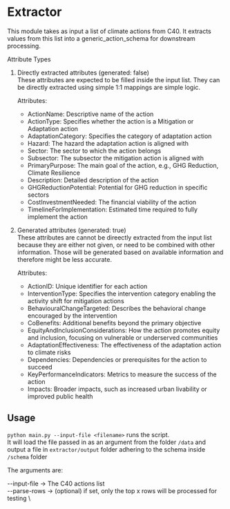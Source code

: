 # Extractor

This module takes as input a list of climate actions from C40. It extracts values from this list into a generic_action_schema for downstream processing.

Attribute Types

1. Directly extracted attributes (generated: false) \
   These attributes are expected to be filled inside the input list. They can be directly extracted using simple 1:1 mappings are simple logic.

   Attributes:

   - ActionName: Descriptive name of the action
   - ActionType: Specifies whether the action is a Mitigation or Adaptation action
   - AdaptationCategory: Specifies the category of adaptation action
   - Hazard: The hazard the adaptation action is aligned with
   - Sector: The sector to which the action belongs
   - Subsector: The subsector the mitigation action is aligned with
   - PrimaryPurpose: The main goal of the action, e.g., GHG Reduction, Climate Resilience
   - Description: Detailed description of the action
   - GHGReductionPotential: Potential for GHG reduction in specific sectors
   - CostInvestmentNeeded: The financial viability of the action
   - TimelineForImplementation: Estimated time required to fully implement the action

2. Generated attributes (generated: true) \
   These attributes are cannot be direectly extracted from the input list because they are either not given, or need to be combined with other information. Those will be generated based on available information and therefore might be less accurate.

   Attributes:

   - ActionID: Unique identifier for each action
   - InterventionType: Specifies the intervention category enabling the activity shift for mitigation actions
   - BehaviouralChangeTargeted: Describes the behavioral change encouraged by the intervention
   - CoBenefits: Additional benefits beyond the primary objective
   - EquityAndInclusionConsiderations: How the action promotes equity and inclusion, focusing on vulnerable or underserved communities
   - AdaptationEffectiveness: The effectiveness of the adaptation action to climate risks
   - Dependencies: Dependencies or prerequisites for the action to succeed
   - KeyPerformanceIndicators: Metrics to measure the success of the action
   - Impacts: Broader impacts, such as increased urban livability or improved public health

## Usage

`python main.py --input-file <filename>` runs the script. \
It will load the file passed in as an argument from the folder `/data` and output a file in `extractor/output` folder adhering to the schema inside `/schema` folder

The arguments are:

--input-file -> The C40 actions list \
--parse-rows -> (optional) if set, only the top x rows will be processed for testing \
